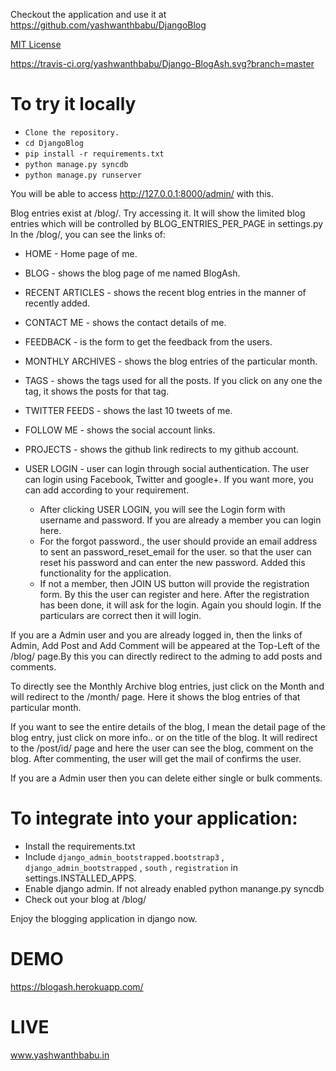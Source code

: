 Checkout the application and use it at https://github.com/yashwanthbabu/DjangoBlog

[MIT License](https://github.com/yashwanthbabu/Django-BlogAsh/blob/master/license.md)

https://travis-ci.org/yashwanthbabu/Django-BlogAsh.svg?branch=master

# **To try it locally**

* `Clone the repository.`
* `cd DjangoBlog`
* `pip install -r requirements.txt`
* `python manage.py syncdb`
* `python manage.py runserver`

You will be able to access http://127.0.0.1:8000/admin/ with this.

Blog entries exist at /blog/. Try accessing it. It will show the limited blog entries which will be controlled by BLOG_ENTRIES_PER_PAGE in settings.py In the /blog/, you can see the links of: 
* HOME - Home page of me.
* BLOG - shows the blog page of me named BlogAsh.
* RECENT ARTICLES - shows the recent blog entries in the manner of recently added.
* CONTACT ME - shows the contact details of me.
* FEEDBACK - is the form to get the feedback from the users.
* MONTHLY ARCHIVES - shows the blog entries of the particular month.
* TAGS - shows the tags used for all the posts. If you click on any one the tag, it shows the posts for that tag.
* TWITTER FEEDS - shows the last 10 tweets of me.
* FOLLOW ME - shows the social account links.
* PROJECTS - shows the github link redirects to my github account.
* USER LOGIN - user can login through social authentication. The user can login using Facebook, Twitter and google+. If you want more, you can add according to your requirement.

    - After clicking USER LOGIN, you will see the Login form with username and password. If you are already a member you can login here. 
    - For the forgot password., the user should provide an email address to sent an password_reset_email for the user. so that the user can reset his password and can enter the new password. Added this functionality for the application.
    - If not a member, then JOIN US button will provide the registration form. By this the user can register and here. After the registration has been done, it will ask for the login. Again you should login. If the particulars are correct then it will login.

If you are a Admin user and you are already logged in, then the links of Admin, Add Post and Add Comment will be appeared at the Top-Left of the /blog/ page.By this you can directly redirect to the adming to add posts and comments.

To directly see the Monthly Archive blog entries, just click on the Month and will redirect to the /month/ page. Here it shows the blog entries of that particular month.

If you want to see the entire details of the blog, I mean the detail page of the blog entry, just click on more info.. or on the title of the blog. It will redirect to the /post/id/ page and here the user can see the blog, comment on the blog. After commenting, the user will get the mail of confirms the user. 

If you are a Admin user then you can delete either single or bulk comments.

# **To integrate into your application:**

* Install the requirements.txt
* Include `django_admin_bootstrapped.bootstrap3` , `django_admin_bootstrapped` , `south` , `registration` in settings.INSTALLED_APPS.
* Enable django admin. If not already enabled python manange.py syncdb 
* Check out your blog at /blog/

Enjoy the blogging application in django now.

# **DEMO**
https://blogash.herokuapp.com/

# **LIVE**
www.yashwanthbabu.in
